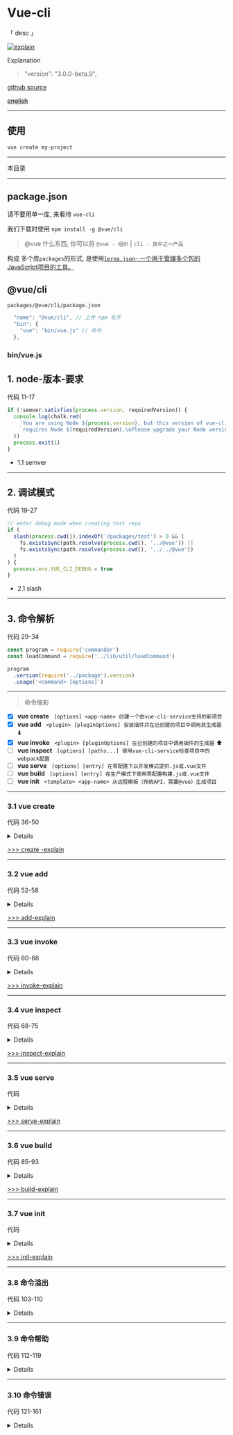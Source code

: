 # Vue-cli

「 desc 」

[![explain](http://llever.com/explain.svg)](https://github.com/chinanf-boy/Source-Explain)
    
Explanation

> "version": "3.0.0-beta.9",


[github source](https://github.com/vuejs/vue-cli)

~~[english](./README.en.md)~~

---

## 使用

``` bash
vue create my-project
```

---

本目录

---

## package.json

请不要用单一库, 来看待 `vue-cli`

我们下载时使用 `npm install -g @vue/cli`

> @vue 什么东西, 你可以将 `@vue - 组织` | `cli - 其中之一产品`

构成 多个库`packages`的形式, 是使用[`lerna.json`- 一个用于管理多个包的JavaScript项目的工具。](https://github.com/lerna/lerna)

## @vue/cli

`packages/@vue/cli/package.json`

``` js
  "name": "@vue/cli", // 上传 npm 名字
  "bin": {
    "vue": "bin/vue.js" // 命令
  },
```

### bin/vue.js


## 1. node-版本-要求

代码 11-17

``` js
if (!semver.satisfies(process.version, requiredVersion)) {
  console.log(chalk.red(
    `You are using Node ${process.version}, but this version of vue-cli ` +
    `requires Node ${requiredVersion}.\nPlease upgrade your Node version.`
  ))
  process.exit(1)
}
```

- 1.1 semver

---

## 2. 调试模式

代码 19-27

``` js
// enter debug mode when creating test repo
if (
  slash(process.cwd()).indexOf('/packages/test') > 0 && (
    fs.existsSync(path.resolve(process.cwd(), '../@vue')) ||
    fs.existsSync(path.resolve(process.cwd(), '../../@vue'))
  )
) {
  process.env.VUE_CLI_DEBUG = true
}
```

- 2.1 slash

---

## 3. 命令解析

代码 29-34

``` js
const program = require('commander')
const loadCommand = require('../lib/util/loadCommand')

program
  .version(require('../package').version)
  .usage('<command> [options]')
```

---

> 命令缩影

- [X] __vue create__ ` [options] <app-name> 创建一个由vue-cli-service支持的新项目`
- [x] __vue add__ ` <plugin> [pluginOptions] 安装插件并在已创建的项目中调用其生成器` ⬇️
- [x] __vue invoke__ ` <plugin> [pluginOptions] 在已创建的项目中调用插件的生成器`   ⬆️
- [ ] __vue inspect__ ` [options] [paths...] 使用vue-cli-service检查项目中的webpack配置`
- [ ] __vue serve__ ` [options] [entry] 在零配置下以开发模式提供.js或.vue文件`
- [ ] __vue build__ ` [options] [entry] 在生产模式下使用零配置构建.js或.vue文件`
- [ ] __vue init__ ` <template> <app-name> 从远程模板（传统API，需要@vue）生成项目`

---

### 3.1 vue create

代码 36-50

<details>


``` js
program
  .command('create <app-name>')
  .description('create a new project powered by vue-cli-service')
  .option('-p, --preset <presetName>', 'Skip prompts and use saved or remote preset')
  .option('-d, --default', 'Skip prompts and use default preset')
  .option('-i, --inlinePreset <json>', 'Skip prompts and use inline JSON string as preset')
  .option('-m, --packageManager <command>', 'Use specified npm client when installing dependencies')
  .option('-r, --registry <url>', 'Use specified npm registry when installing dependencies (only for npm)')
  .option('-g, --git [message]', 'Force / skip git intialization, optionally specify initial commit message')
  .option('-f, --force', 'Overwrite target directory if it exists')
  .option('-c, --clone', 'Use git clone when fetching remote preset')
  .option('-x, --proxy', 'Use specified proxy when creating project')
  .action((name, cmd) => {
    require('../lib/create')(name, cleanArgs(cmd))
  })

```

</details>

[ >>> create -explain ](./create.md)

---

### 3.2 vue add

代码 52-58

<details>

``` js
program
  .command('add <plugin> [pluginOptions]')
  .allowUnknownOption()
  .description('install a plugin and invoke its generator in an already created project')
  .action((plugin) => {
    require('../lib/add')(plugin, minimist(process.argv.slice(3)))
  })
```

- minimist


</details>

[ >>> add-explain ](./add.md)

---

### 3.3 vue invoke

代码 60-66

<details>

``` js
program
  .command('invoke <plugin> [pluginOptions]')
  .allowUnknownOption()
  .description('invoke the generator of a plugin in an already created project')
  .action((plugin) => {
    require('../lib/invoke')(plugin, minimist(process.argv.slice(3)))
  })
```


</details>

[ >>> invoke-explain ](./invoke.md)

---

### 3.4 vue inspect

代码 68-75

<details>

``` js
program
  .command('inspect [paths...]')
  .option('--mode <mode>')
  .option('-v --verbose', 'Show full function definitions in output')
  .description('inspect the webpack config in a project with vue-cli-service')
  .action((paths, cmd) => {
    require('../lib/inspect')(paths, cleanArgs(cmd))
  })
```


</details>

[ >>> inspect-explain ](./inspect.md)

---

### 3.5 vue serve

代码 

<details>

``` js
program
  .command('serve [entry]')
  .description('serve a .js or .vue file in development mode with zero config')
  .option('-o, --open', 'Open browser')
  .action((entry, cmd) => {
    loadCommand('serve', '@vue/cli-service-global').serve(entry, cleanArgs(cmd))
  })
```


</details>

[ >>> serve-explain ](./serve.md)

---

### 3.6 vue build

代码 85-93

<details>

``` js
program
  .command('build [entry]')
  .option('-t, --target <target>', 'Build target (app | lib | wc | wc-async, default: app)')
  .option('-n, --name <name>', 'name for lib or web-component mode (default: entry filename)')
  .option('-d, --dest <dir>', 'output directory (default: dist)')
  .description('build a .js or .vue file in production mode with zero config')
  .action((entry, cmd) => {
    loadCommand('build', '@vue/cli-service-global').build(entry, cleanArgs(cmd))
  })
```


</details>

[ >>> build-explain ](./build.md)

---

### 3.7  vue init

代码 

<details>

``` js
program
  .command('init <template> <app-name>')
  .description('generate a project from a remote template (legacy API, requires @vue/cli-init)')
  .option('-c, --clone', 'Use git clone when fetching remote template')
  .action(() => {
    loadCommand('init', '@vue/cli-init')
  })
```


</details>

[ >>> init-explain ](./init.md)

---

### 3.8 命令溢出

代码 103-110

<details>

``` js
// output help information on unknown commands
program
  .arguments('<command>')
  .action((cmd) => {
    program.outputHelp()
    console.log(`  ` + chalk.red(`Unknown command ${chalk.yellow(cmd)}.`))
    console.log()
  })
```


</details>

---

### 3.9 命令帮助

代码 112-119

<details>

``` js
// add some useful info on help
program.on('--help', () => {
  console.log()
  console.log(`  Run ${chalk.cyan(`vue <command> --help`)} for detailed usage of given command.`)
  console.log()
})

program.commands.forEach(c => c.on('--help', () => console.log()))

```


</details>

---

### 3.10 命令错误

代码 121-161

<details>

``` js
// enhance common error messages
const enhanceErrorMessages = (methodName, log) => {
  program.Command.prototype[methodName] = function (...args) {
    if (methodName === 'unknownOption' && this._allowUnknownOption) {
      return
    }
    this.outputHelp()
    console.log(`  ` + chalk.red(log(...args)))
    console.log()
    process.exit(1)
  }
}

enhanceErrorMessages('missingArgument', argName => {
  return `Missing required argument ${chalk.yellow(`<${argName}>`)}.`
})

enhanceErrorMessages('unknownOption', optionName => {
  return `Unknown option ${chalk.yellow(optionName)}.`
})

enhanceErrorMessages('optionMissingArgument', (option, flag) => {
  return `Missing required argument for option ${chalk.yellow(option.flags)}` + (
    flag ? `, got ${chalk.yellow(flag)}` : ``
  )
})

program.parse(process.argv)

if (!process.argv.slice(2).length) {
  program.outputHelp()
}

// commander passes the Command object itself as options,
// extract only actual options into a fresh object.
function cleanArgs (cmd) {
  const args = {}
  cmd.options.forEach(o => {
    const key = o.long.replace(/^--/, '')
    // if an option is not present and Command has a method with the same name
    // it should not be copied
    if (typeof cmd[key] !== 'function') {
      args[key] = cmd[key]
    }
  })
  return args
}

```


</details>

